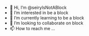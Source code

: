- 👋 Hi, I’m @seiryIsNotABlock
- 👀 I’m interested in be a block
- 🌱 I’m currently learning to be a block
- 💞️ I’m looking to collaborate on block
- 📫 How to reach me ...

<!---
seiryIsNotABlock/seiryIsNotABlock is a ✨ special ✨ repository because its `README.md` (this file) appears on your GitHub profile.
You can click the Preview link to take a look at your changes.
--->
